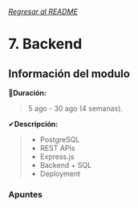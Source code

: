 [*Regresar al README*](https://github.com/PJDev1/mi-block-de-notas/blob/main/README.md)

# 7. Backend

## Información del modulo

📅**Duración:** 
> 5 ago - 30 ago (4 semanas).

✔**Descripción:**
> - PostgreSQL
> - REST APIs
> - Express.js
> - Backend + SQL
> - Deployment

### Apuntes 
